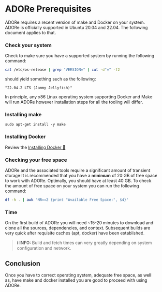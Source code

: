 # ADORe Prerequisites
ADORe requires a recent version of make and Docker on your system. ADORe is
officially supported in Ubuntu 20.04 and 22.04. The following document applies to
that.

### Check your system
Check to make sure you have a supported system by running the following command:
```bash
cat /etc/os-release | grep "VERSION=" | cut -d"=" -f2
```
should yield something such as the following:
```text
"22.04.2 LTS (Jammy Jellyfish)"
```

In principle, any x86 Linux operating system supporting Docker and Make will run
ADORe however installation steps for all the tooling will differ. 

### Installing make
```
sudo apt-get install -y make
```

### Installing Docker
Review the [Installing Docker 🔗](installing_docker.md) 

### Checking your free space
ADORe and the associated tools require a significant amount of transient storage
It is recommended that you have a **minimum** of 20 GB of free space to work with
ADORe. Optimally, you should have at least 40 GB. To check the amount of free
space on your system you can run the following command:
```bash
df -h . | awk 'NR==2 {print "Available Free Space:", $4}'
```

### Time
On the first build of ADORe you will need ~15-20 minutes to download and clone 
all the sources, dependencies, and context.  Subsequent builds are very quick 
after requisite caches (apt, docker) have been established.

> **ℹ️ INFO:**
> Build and fetch times can very greatly depending on system configuration and
> network.


## Conclusion
Once you have to correct operating system, adequate free space, as well as, have make and docker
installed you are good to proceed with using ADORe. 
